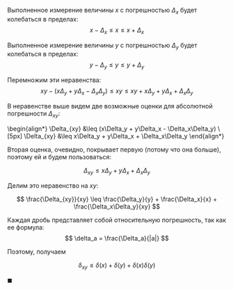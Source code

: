 Выполненное измерение величины $x$ с погрешностью $\Delta_x$ будет колебаться в пределах:
$$ x - \Delta_x \leq x \leq x + \Delta_x $$

Выполненное измерение величины $y$ с погрешностью $\Delta_y$ будет колебаться в пределах:
$$ y - \Delta_y \leq y \leq y + \Delta_y $$

Перемножим эти неравенства:
$$ xy - (x\Delta_y + y\Delta_x - \Delta_x\Delta_y) \leq xy \leq xy + x\Delta_y + y\Delta_x + \Delta_x\Delta_y $$

В неравенстве выше видем две возможные оценки для абсолютной погрешности $\Delta_{xy}$:

\begin{align*}
    \Delta_{xy} &\leq (x\Delta_y + y\Delta_x - \Delta_x\Delta_y) \\[5px]
    \Delta_{xy} &\leq x\Delta_y + y\Delta_x + \Delta_x\Delta_y
\end{align*}

Вторая оценка, очевидно, покрывает первую (потому что она больше), поэтому ей и будем пользоваться:

$$ \Delta_{xy} \leq x\Delta_y + y\Delta_x + \Delta_x\Delta_y $$

Делим это неравенство на $xy$:

$$ \frac{\Delta_{xy}}{xy} \leq \frac{\Delta_y}{y} + \frac{\Delta_x}{x} + \frac{\Delta_x\Delta_y}{xy} $$

Каждая дробь представляет собой относительную погрешность, так как ее формула:
$$ \delta_a = \frac{\Delta_a}{|a|} $$

Поэтому, получаем

$$ \delta_{xy} \leq \delta(x) + \delta(y) + \delta(x)\delta(y) $$

$\blacksquare$